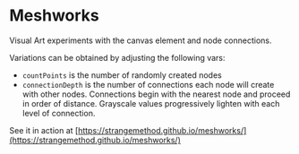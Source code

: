 # Meshworks

Visual Art experiments with the canvas element and node connections.

Variations can be obtained by adjusting the following vars:

- `countPoints` is the number of randomly created nodes
- `connectionDepth` is the number of connections each node will create with other nodes. Connections begin with the nearest node and proceed in order of distance. Grayscale values progressively lighten with each level of connection.

See it in action at [https://strangemethod.github.io/meshworks/](https://strangemethod.github.io/meshworks/)